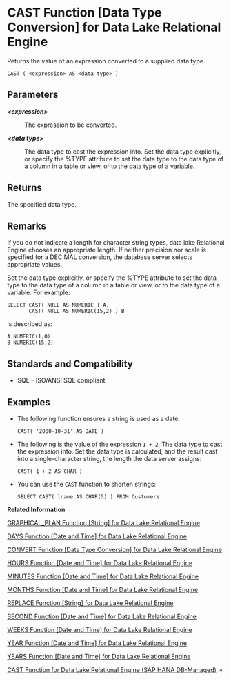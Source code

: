 <!-- loioa53996d784f21015a34086a244c40db1 -->

# CAST Function \[Data Type Conversion\] for Data Lake Relational Engine

Returns the value of an expression converted to a supplied data type.



```
CAST ( <expression> AS <data type> )
```



<a name="loioa53996d784f21015a34086a244c40db1__CAST_parm1"/>

## Parameters


<dl>
<dt><b>

*<expression\>*

</b></dt>
<dd>

The expression to be converted.



</dd><dt><b>

*<data type\>*

</b></dt>
<dd>

The data type to cast the expression into. Set the data type explicitly, or specify the %TYPE attribute to set the data type to the data type of a column in a table or view, or to the data type of a variable.



</dd>
</dl>



<a name="loioa53996d784f21015a34086a244c40db1__CAST_returns1"/>

## Returns

The specified data type.



<a name="loioa53996d784f21015a34086a244c40db1__CAST_remarks1"/>

## Remarks

If you do not indicate a length for character string types, data lake Relational Engine chooses an appropriate length. If neither precision nor scale is specified for a DECIMAL conversion, the database server selects appropriate values.

Set the data type explicitly, or specify the %TYPE attribute to set the data type to the data type of a column in a table or view, or to the data type of a variable. For example:

```
SELECT CAST( NULL AS NUMERIC ) A,
       CAST( NULL AS NUMERIC(15,2) ) B
```

is described as:

```
A NUMERIC(1,0)
B NUMERIC(15,2)
```



<a name="loioa53996d784f21015a34086a244c40db1__CAST_standards1"/>

## Standards and Compatibility

-   SQL – ISO/ANSI SQL compliant



<a name="loioa53996d784f21015a34086a244c40db1__CAST_examples1"/>

## Examples

-   The following function ensures a string is used as a date:

    ```
    CAST( '2000-10-31' AS DATE )
    ```

-   The following is the value of the expression `1 + 2`. The data type to cast the expression into. Set the data type is calculated, and the result cast into a single-character string, the length the data server assigns:

    ```
    CAST( 1 + 2 AS CHAR )
    ```

-   You can use the `CAST` function to shorten strings:

    ```
    SELECT CAST( lname AS CHAR(5) ) FROM Customers
    ```


**Related Information**  


[GRAPHICAL\_PLAN Function \[String\] for Data Lake Relational Engine](graphical-plan-function-string-for-data-lake-relational-engine-a553c53.md "Returns the graphical query plan to Interactive SQL in an XML format string.")

[DAYS Function \[Date and Time\] for Data Lake Relational Engine](days-function-date-and-time-for-data-lake-relational-engine-a54a45b.md "Returns the number of days since an arbitrary starting date, returns the number of days between two specified dates, or adds the specified integer-expression number of days to a given date.")

[CONVERT Function \[Data Type Conversion\] for Data Lake Relational Engine](convert-function-data-type-conversion-for-data-lake-relational-engine-a53f6ef.md "Returns an expression converted to a supplied data type.")

[HOURS Function \[Date and Time\] for Data Lake Relational Engine](hours-function-date-and-time-for-data-lake-relational-engine-a556e14.md "Returns the number of hours since an arbitrary starting date and time, the number of whole hours between two specified times, or adds the specified integer-expression number of hours to a time.")

[MINUTES Function \[Date and Time\] for Data Lake Relational Engine](minutes-function-date-and-time-for-data-lake-relational-engine-a5648d4.md "Returns the number of minutes since an arbitrary date and time, the number of whole minutes between two specified times, or adds the specified integer-expression number of minutes to a time.")

[MONTHS Function \[Date and Time\] for Data Lake Relational Engine](months-function-date-and-time-for-data-lake-relational-engine-a566ced.md "Returns the number of months since an arbitrary starting date/time or the number of months between two specified date/times, or adds the specified integer-expression number of months to a date/time.")

[REPLACE Function \[String\] for Data Lake Relational Engine](replace-function-string-for-data-lake-relational-engine-a579952.md "Replaces all occurrences of a substring with another substring.")

[SECOND Function \[Date and Time\] for Data Lake Relational Engine](second-function-date-and-time-for-data-lake-relational-engine-a57dc03.md "Returns a number from 0 to 59 corresponding to the second component of the given date/time value.")

[WEEKS Function \[Date and Time\] for Data Lake Relational Engine](weeks-function-date-and-time-for-data-lake-relational-engine-a590601.md "Returns the number of weeks since an arbitrary starting date/time, returns the number of weeks between two specified date/times, or adds the specified integer-expression number of weeks to a date/time.")

[YEAR Function \[Date and Time\] for Data Lake Relational Engine](year-function-date-and-time-for-data-lake-relational-engine-a591eb9.md "Returns a 4-digit number corresponding to the year of the given date/time.")

[YEARS Function \[Date and Time\] for Data Lake Relational Engine](years-function-date-and-time-for-data-lake-relational-engine-a5926bf.md "Returns a 4-digit number corresponding to the year of a given date/time, returns the number of years between two specified date/times, or adds the specified integer-expression number of years to a date/time.")

[CAST Function for Data Lake Relational Engine (SAP HANA DB-Managed)](https://help.sap.com/viewer/a898e08b84f21015969fa437e89860c8/2023_2_QRC/en-US/4a2c75bbed1d4b399e51f704ee7d35dc.html "Returns the value of an expression converted to a supplied data type.") :arrow_upper_right:

